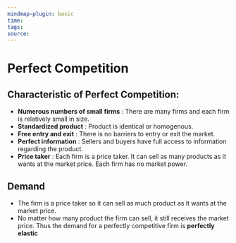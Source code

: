 ```yaml
---
mindmap-plugin: basic
time: 
tags: 
source:
---
```

# Perfect Competition
## Characteristic of Perfect Competition:
- **Numerous numbers of small firms** : There are many firms and each firm is relatively small in size.
- **Standardized product** : Product is identical or homogenous.
- **Free entry and exit** : There is no barriers to entry or exit the market.
- **Perfect information** : Sellers and buyers have full access to information regarding the product.
- **Price taker** : Each firm is a price taker. It can sell as many products as it wants at the market price. Each firm has no market power.
<!--ID: 1708098043201-->


## Demand
- The firm is a price taker so it can sell as much product as it wants at the market price.
- No matter how many product the firm can sell, it still receives the market price. Thus the demand for a perfectly competitive firm is **perfectly elastic**
<!--ID: 1708099388721-->

